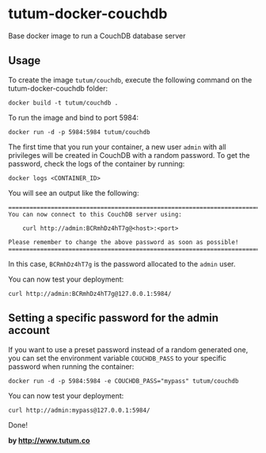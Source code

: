 tutum-docker-couchdb
====================

Base docker image to run a CouchDB database server


Usage
-----

To create the image `tutum/couchdb`, execute the following command on the tutum-docker-couchdb folder:

	docker build -t tutum/couchdb .

To run the image and bind to port 5984:

	docker run -d -p 5984:5984 tutum/couchdb

The first time that you run your container, a new user `admin` with all privileges 
will be created in CouchDB with a random password. To get the password, check the logs
of the container by running:

	docker logs <CONTAINER_ID>

You will see an output like the following:

	========================================================================
	You can now connect to this CouchDB server using:

	    curl http://admin:BCRmhDz4hT7g@<host>:<port>

	Please remember to change the above password as soon as possible!
	========================================================================

In this case, `BCRmhDz4hT7g` is the password allocated to the `admin` user.

You can now test your deployment:

	curl http://admin:BCRmhDz4hT7g@127.0.0.1:5984/


Setting a specific password for the admin account
-------------------------------------------------

If you want to use a preset password instead of a random generated one, you can
set the environment variable `COUCHDB_PASS` to your specific password when running the container:

	docker run -d -p 5984:5984 -e COUCHDB_PASS="mypass" tutum/couchdb

You can now test your deployment:

	curl http://admin:mypass@127.0.0.1:5984/

Done!

**by http://www.tutum.co**
